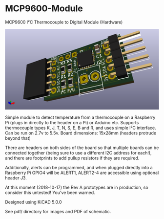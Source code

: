 # MCP9600-Module
MCP9600 I²C Thermocouple to Digital Module (Hardware)

![MCP9600 Board View](https://github.com/pvint/MCP9600-Module/blob/master/pdf/3d_top.png?raw=true)

Simple module to detect temperature from a thermocouple on a Raspberry Pi (plugs in directly to the header on a Pi) or Arduino etc.
Supports thermocouple types K, J, T, N, S, E, B and R, and uses simple I²C interface. Can be run on 2.7v to 5.5v.
Board dimensions: 15x28mm (headers protrude beyond that)

There are headers on both sides of the board so that multiple boards can be connected together (being sure to use a different I2C address for each!), and there are footprints to add pullup resistors if they are required. 

Additionally, alerts can be programmed, and when plugged directly into a Raspberry Pi GPIO4 will be ALERT1, ALERT2-4 are accessible using optional header J3.

At this moment (2018-10-17) the Rev A prototypes are in production, so consider this untested! You've been warned. 

Designed using KiCAD 5.0.0

See pdf/ directory for images and PDF of schematic.
